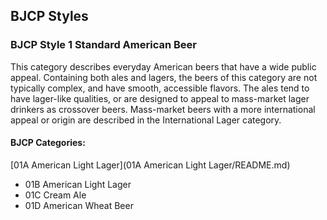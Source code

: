 ## BJCP Styles

### BJCP Style 1 Standard American Beer

This category describes everyday American beers that have a wide public appeal. Containing both ales and lagers, the beers of this
category are not typically complex, and have smooth, accessible flavors. The ales tend to have lager-like qualities, or are designed to
appeal to mass-market lager drinkers as crossover beers. Mass-market beers with a more international appeal or origin are
described in the International Lager category.

#### BJCP Categories:
[01A American Light Lager](01A American Light Lager/README.md)
- 01B American Light Lager
- 01C Cream Ale
- 01D American Wheat Beer
